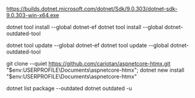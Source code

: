 https://builds.dotnet.microsoft.com/dotnet/Sdk/9.0.303/dotnet-sdk-9.0.303-win-x64.exe

dotnet tool install --global dotnet-ef
dotnet tool install --global dotnet-outdated-tool

dotnet tool update --global dotnet-ef
dotnet tool update --global dotnet-outdated-tool

git clone --quiet https://github.com/cariotan/aspnetcore-htmx.git "$env:USERPROFILE\Documents\aspnetcore-htmx"; dotnet new install "$env:USERPROFILE\Documents\aspnetcore-htmx"

dotnet list package --outdated
dotnet outdated -u